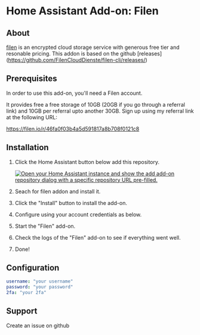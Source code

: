 # Home Assistant Add-on: Filen

## About

[filen](https://filen.io/) is an encrypted cloud storage service with generous free tier and resonable pricing.
This addon is based on the github [releases] (https://github.com/FilenCloudDienste/filen-cli/releases/)

## Prerequisites

In order to use this add-on, you'll need a Filen account.

It provides free a free storage of 10GB (20GB if you go through a referral link)
and 10GB per referral upto another 30GB. Sign up using my referral link at
the following URL:

<https://filen.io/r/46fa0f03b4a5d591817a8b708f0121c8>

## Installation

1. Click the Home Assistant button below add this repository.

   [![Open your Home Assistant instance and show the add add-on repository dialog with a specific repository URL pre-filled.](https://my.home-assistant.io/badges/supervisor_add_addon_repository.svg)](https://my.home-assistant.io/redirect/supervisor_add_addon_repository/?repository_url=https%3A%2F%2Fgithub.com%2Fkarteekiitg%2Fhassio-addons)

1. Seach for filen addon and install it.
1. Click the "Install" button to install the add-on.
1. Configure using your account credentials as below.
1. Start the "Filen" add-on.
1. Check the logs of the "Filen" add-on to see if everything went well.
1. Done!

## Configuration

```yaml
username: "your username"
password: "your password"
2fa: "your 2fa"
```

## Support

Create an issue on github
